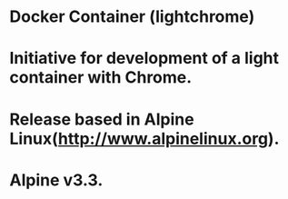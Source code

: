 # Docker Container (lightchrome)

# Initiative for development of a light container with Chrome.

# Release based in Alpine Linux(http://www.alpinelinux.org).

# Alpine v3.3.
